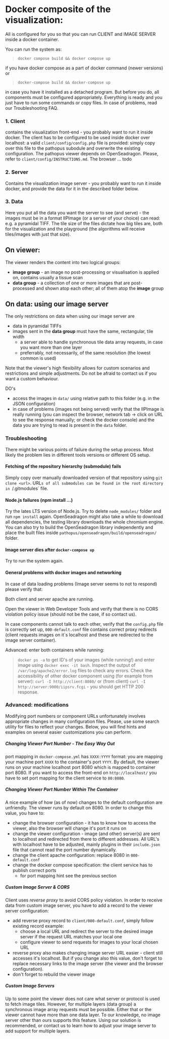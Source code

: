 # Docker composite of the visualization:

All is configured for you so that you can run CLIENT and IMAGE SERVER
inside a docker container. 

You can run the system as:

> `docker compose build && docker compose up`

if you have docker compose as a part of docker command (newer versions) or

> `docker-compose build && docker-compose up`

in case you have it installed as a detached program. But before you do, all components must be configured appropriately. Everything is ready and you just have to run some commands or copy files. In case of problems, read our Troubleshooting FAQ.


### 1. Client 
contains the visualization front-end - you probably want to run it inside docker.
The client has to be configured to be used inside docker over localhost: a valid `client/config/config.php` file is provided: simply copy over this file to the pathopus subodule and overwrite the existing configuration.
The pathopus viewer depends on OpenSeadragon. Please, refer to `client/config/INSTRUCTIONS.md`.
The browser ... todo
 
### 2. Server
Contains the visualization image server - you probably want to run it inside docker, and provide the data for it in the described folder below. 


### 3. Data
Here you put all the data you want the server to see (and serve) - the images
must be in a format IIPImage (or a server of your choice) can read: e.g. a pyramidal TIFF.
The tile size of the files dictate how big tiles are, both for the visualization
and the playground (the algorithms will receive tiles/images with just that size).

## On viewer:
The viewer renders the content into two logical groups:
 - **image group** - an image no post-processing or visualisation is applied on, contains usually a tissue scan
 - **data group** - a collection of one or more images that are post-processed and shown atop each other; all of 
them atop the **image** group

## On data: using our image server
The only restrictions on data when using our image server are
 - data in pyramidal TIFFs
 - images sent in the **data group** must have the same, rectangular, tile width
	- a server able to handle synchronous tile data array requests, in case you want more than one layer
	- preferrably, not necessarily, of the same resolution (the lowest common is used)

Note that the viewer's high flexibility allows for custom scenarios and restrictions and simple adjustments.
Do not be afraid to contact us if you want a custom behaviour.

DO's
 - access the images in `data/` using relative path to this folder (e.g. in the JSON configuration)
 - in case of problems (images not being served) verify that the IIPImage is really running
   (you can inspect the browser, network tab -> click on URL to see the response manually; 
   or check the docker console) and the data you are trying to read is present in the `data` folder.


### Troubleshooting
There might be various points of failure during the setup process. Most likely the problem lies in different tools versions or different OS setup.

#### Fetching of the repository hierarchy (submodule) fails 
Simply copy over manually downloaded version of that repository using
`git clone <url>`. URL`s of all submodules can be found in the root directory in `/.gitmodules` file.

#### Node.js failures (npm install ...)
Try the lates LTS version of Node.js. Try to delete `node_modules/` folder and run `npm install` again. OpenSeadragon might also take a while to download all dependencies, the testing library downloads the whole chromium engine. You can also try to build the OpenSeadragon library independently and place the built files inside `pathopus/openseadragon/build/openseadragon/` folder.

#### Image server dies after `docker-compose up`
Try to run the system again.

#### General problems with docker images and networking
In case of data loading problems (Image server seems to not to respond) please verify that:

Both client and server apache are running.

Open the viewer in Web Developer Tools and verify that there is no CORS violation policy issue (should not be the case, if so contact us).

In case components cannot talk to each other, verify that the `config.php` file is correctly set up, `000-default.conf` file contains correct proxy redirects (client requests images on it`s localhost and these are redirected to the image server container).

Advanced: enter both containers while running:
> `docker ps -a`
to get ID's of your images (while running!) and enter image using
> `docker exec -it bash`.
Inspect the output of `/var/log/apache2/error.log` files to check any errors. Check the accessibility of other docker component using (for example from server): `curl -I http://client:8080/` or (from client) `curl -I http://server:9000/iipsrv.fcgi` - you should get HTTP 200 response.


### Advanced: modifications

Modifying port numbers or component URLs unfortunately involves appropriate changes in many configuration files. Please, use some search utility for files to reflect your changes.
Below, you will find hints and examples on several easier customizations you can perform.

##### Changing Viewer Port Number - The Easy Way Out
port mapping in `docker-compose.yml` has `XXXX:YYYY` format: you are mapping your machine port `XXXX` to the container's port `YYYY`. By default, the viewer runs on your machine localhost port 8080 which is mapped to container port 8080. If you want to access the front-end on `http://localhost/` you have to set port mapping for the client service to `80:8080`.
    
##### Changing Viewer Port Number Within The Container
A nice example of how (as of now) changes to the default configuration are unfriendly. The viewer runs by default on 8080. In order to change this value, you have to:
 - change the browser configuration - it has to know how to access the viewer, also the browser will change it's port it runs on
 - change the viewer configuration - image (and other) server(s) are sent to localhost and redirected from there to different addresses. All URL's with localhost have to be adjusted, mainly plugins in their `include.json` file that cannot read the port number dynamically.
 - change the client apache configuration: replace 8080 in `000-default.conf`
 - change the docker compose specification: the client service has to publish correct ports
    - for port mapping hint see the previous section
 
##### Custom Image Server & CORS
Client uses _reverse proxy_ to avoid CORS policy violation. In order to receive
data from custom image server, you have to add a record to the viewer server
configuration: 
 - add reverse proxy record to `client/000-default.conf`, simply follow existing record example:
   - choose a local URL and redirect the server to the desired image server if the request URL matches your local one
   - configure viewer to send requests for images to your local chosen URL
 - reverse proxy also makes changing image server URL easier - client still accesses it's localhost. But if you change also this value, don't forget to replace necessary links to the image server (the viewer and the browser configuration).
 - don't forget to rebuild the viewer image 


##### Custom Image Servers
Up to some point the viewer does not care what server or protocol is used to fetch image tiles.
However, for multiple layers (data group) a synchronous image array requests must be possible. Either that or 
the viewer cannot have more than one data layer. To our knowledge, no image server other than ours supports
this feature. Using our solution is recommended, or contact us to learn how to adjust your image server
to add support for multiple layers.


